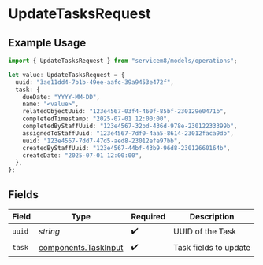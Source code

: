 # UpdateTasksRequest

## Example Usage

```typescript
import { UpdateTasksRequest } from "servicem8/models/operations";

let value: UpdateTasksRequest = {
  uuid: "3ae11dd4-7b1b-49ee-aafc-39a9453e472f",
  task: {
    dueDate: "YYYY-MM-DD",
    name: "<value>",
    relatedObjectUuid: "123e4567-03f4-460f-85bf-230129e0471b",
    completedTimestamp: "2025-07-01 12:00:00",
    completedByStaffUuid: "123e4567-32bd-436d-978e-23012233399b",
    assignedToStaffUuid: "123e4567-7df0-4aa5-8614-23012faca9db",
    uuid: "123e4567-7dd7-47d5-aed8-23012efe97bb",
    createdByStaffUuid: "123e4567-44bf-43b9-96d8-23012660164b",
    createDate: "2025-07-01 12:00:00",
  },
};
```

## Fields

| Field                                                        | Type                                                         | Required                                                     | Description                                                  |
| ------------------------------------------------------------ | ------------------------------------------------------------ | ------------------------------------------------------------ | ------------------------------------------------------------ |
| `uuid`                                                       | *string*                                                     | :heavy_check_mark:                                           | UUID of the Task                                             |
| `task`                                                       | [components.TaskInput](../../models/components/taskinput.md) | :heavy_check_mark:                                           | Task fields to update                                        |